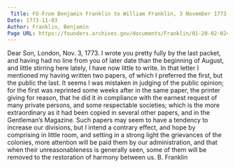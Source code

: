```yaml
---
 Title: FO-From Benjamin Franklin to William Franklin, 3 November 1773
Date: 1773-11-03
Author: Franklin, Benjamin
Page URL: https://founders.archives.gov/documents/Franklin/01-20-02-0248
---
```


Dear Son,
London, Nov. 3, 1773.
I wrote you pretty fully by the last packet, and having had no line from you of later date than the beginning of August, and little stirring here lately, I have now little to write.
In that letter I mentioned my having written two papers, of which I preferred the first, but the public the last. It seems I was mistaken in judging of the public opinion; for the first was reprinted some weeks after in the same paper, the printer giving for reason, that he did it in compliance with the earnest request of many private persons, and some respectable societies; which is the more extraordinary as it had been copied in several other papers, and in the Gentleman’s Magazine. Such papers may seem to have a tendency to increase our divisions, but I intend a contrary effect, and hope by comprising in little room, and setting in a strong light the grievances of the colonies, more attention will be paid them by our administration, and that when their unreasonableness is generally seen, some of them will be removed to the restoration of harmony between us. 
B. Franklin

